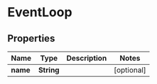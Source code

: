 
# EventLoop

## Properties
Name | Type | Description | Notes
------------ | ------------- | ------------- | -------------
**name** | **String** |  |  [optional]



